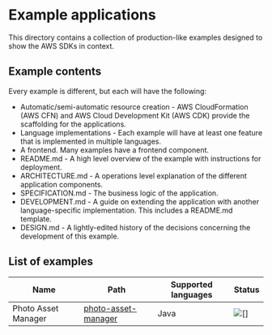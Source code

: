# Example applications

This directory contains a collection of production-like examples designed to show the AWS SDKs in context.

## Example contents

Every example is different, but each will have the following:

- Automatic/semi-automatic resource creation - AWS CloudFormation (AWS CFN) and AWS Cloud Development Kit (AWS CDK) provide the scaffolding for the applications.
- Language implementations - Each example will have at least one feature that is implemented in multiple languages.
- A frontend. Many examples have a frontend component.
- README.md - A high level overview of the example with instructions for deployment.
- ARCHITECTURE.md - A operations level explanation of the different application components.
- SPECIFICATION.md - The business logic of the application.
- DEVELOPMENT.md - A guide on extending the application with another language-specific implementation. This includes a README.md template.
- DESIGN.md - A lightly-edited history of the decisions concerning the development of this example.

## List of examples

| Name                | Path                                         | Supported languages | Status                                          |
| ------------------- | -------------------------------------------- | ------------------- | ----------------------------------------------- |
| Photo Asset Manager | [photo-asset-manager](./photo-asset-manager) | Java                | ![[]](https://img.shields.io/badge/-wip-yellow) |
